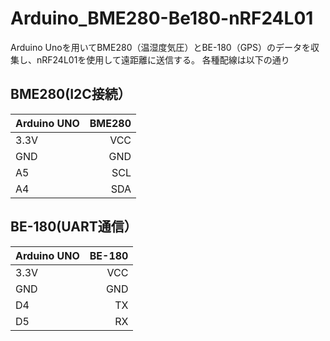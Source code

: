 # Arduino_BME280-Be180-nRF24L01
Arduino Unoを用いてBME280（温湿度気圧）とBE-180（GPS）のデータを収集し、nRF24L01を使用して遠距離に送信する。
各種配線は以下の通り

## BME280(I2C接続）
|Arduino UNO |  BME280     | 
|:-----------|------------:|
| 3.3V       | VCC         | 
| GND        | GND         |        
| A5         | SCL         |          
| A4         | SDA         |            

## BE-180(UART通信）
|Arduino UNO |  BE-180     | 
|:-----------|------------:|
| 3.3V       | VCC         | 
| GND        | GND         |        
| D4         | TX          |          
| D5         | RX          |            

